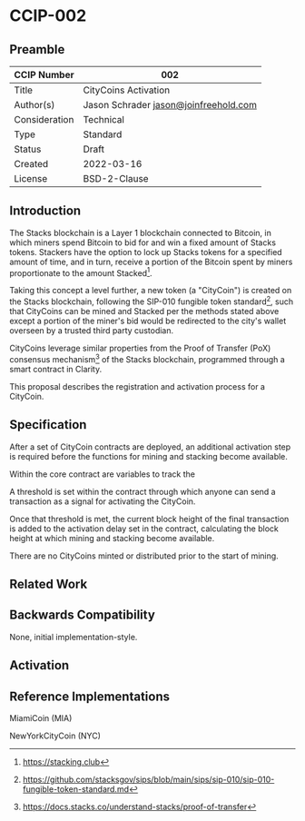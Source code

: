 # CCIP-002

## Preamble

| CCIP Number   | 002                                   |
| ------------- | ------------------------------------- |
| Title         | CityCoins Activation                  |
| Author(s)     | Jason Schrader jason@joinfreehold.com |
| Consideration | Technical                             |
| Type          | Standard                              |
| Status        | Draft                                 |
| Created       | 2022-03-16                            |
| License       | BSD-2-Clause                          |

## Introduction

The Stacks blockchain is a Layer 1 blockchain connected to Bitcoin, in which miners spend Bitcoin to bid for and win a fixed amount of Stacks tokens. Stackers have the option to lock up Stacks tokens for a specified amount of time, and in turn, receive a portion of the Bitcoin spent by miners proportionate to the amount Stacked[^1].

Taking this concept a level further, a new token (a "CityCoin") is created on the Stacks blockchain, following the SIP-010 fungible token standard[^2], such that CityCoins can be mined and Stacked per the methods stated above except a portion of the miner's bid would be redirected to the city's wallet overseen by a trusted third party custodian.

CityCoins leverage similar properties from the Proof of Transfer (PoX) consensus mechanism[^3] of the Stacks blockchain, programmed through a smart contract in Clarity.

This proposal describes the registration and activation process for a CityCoin.

[^1]: https://stacking.club
[^2]: https://github.com/stacksgov/sips/blob/main/sips/sip-010/sip-010-fungible-token-standard.md
[^3]: https://docs.stacks.co/understand-stacks/proof-of-transfer

## Specification

After a set of CityCoin contracts are deployed, an additional activation step is required before the functions for mining and stacking become available.

Within the core contract are variables to track the

A threshold is set within the contract through which anyone can send a transaction as a signal for activating the CityCoin.

Once that threshold is met, the current block height of the final transaction is added to the activation delay set in the contract, calculating the block height at which mining and stacking become available.

There are no CityCoins minted or distributed prior to the start of mining.

## Related Work

## Backwards Compatibility

None, initial implementation-style.

## Activation

## Reference Implementations

MiamiCoin (MIA)

NewYorkCityCoin (NYC)
